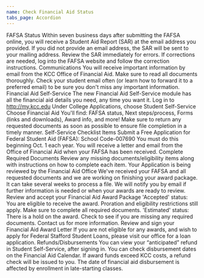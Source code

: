 ```yaml
---
name: Check Financial Aid Status
tabs_page: Accordion
---
```


FAFSA Status
Within seven business days after submitting the FAFSA online, you will receive a Student Aid Report (SAR) at the email address you provided. If you did not provide an email address, the SAR will be sent to your mailing address.
Review the SAR immediately for errors. If corrections are needed, log into the FAFSA website and follow the correction instructions.
Communications
You will receive important information by email from the KCC Office of Financial Aid. Make sure to read all documents thoroughly. Check your student email often (or learn how to forward it to a preferred email) to be sure you don't miss any important information.
Financial Aid Self-Service
The new Financial Aid Self-Service module has all the financial aid details you need, any time you want it.
Log in to http://my.kcc.edu
Under College Applications, choose Student Self-Service
Choose Financial Aid
You'll find: FAFSA status, Next steps/process, Forms (links and downloads), Award info, and more! Make sure to return any requested documents as soon as possible to ensure file completion in a timely manner.
Self-Service Checklist Items
Submit a Free Application for Federal Student Aid (FAFSA): School Code-007690
You must do this beginning Oct. 1 each year.
You will receive a letter and email from the Office of Financial Aid when your FAFSA has been received.
Complete Required Documents
Review any missing documents/eligibility items along with instructions on how to complete each item.
Your Application is being reviewed by the Financial Aid Office
We've received your FAFSA and all requested documents and we are working on finishing your award package. It can take several weeks to process a file.
 We will notify you by email if further information is needed or when your awards are ready to review.
Review and accept your Financial Aid Award Package
'Accepted' status: You are eligible to receive the award. Proration and eligibility restrictions still apply. Make sure to complete all required documents.
'Estimated' status: There is a hold on the award. Check to see if you are missing any required documents. Contact us for more information.
 Review and sign your Financial Aid Award Letter
If you are not eligible for any awards, and wish to apply for Federal Stafford Student Loans, please visit our office for a loan application.
Refunds/Disbursements
You can view your “anticipated” refund in Student Self-Service, after signing in. You can check disbursement dates on the Financial Aid Calendar. If award funds exceed KCC costs, a refund check will be issued to you. The date of financial aid disbursement is affected by enrollment in late-starting classes.
